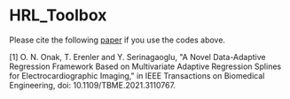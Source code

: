 # HRL_Toolbox

Please cite the following [paper](https://ieeexplore.ieee.org/abstract/document/9531483) 
if you use the codes above. 

[1] O. N. Onak, T. Erenler and Y. Serinagaoglu, 
"A Novel Data-Adaptive Regression Framework Based on 
Multivariate Adaptive Regression Splines for Electrocardiographic Imaging," 
in IEEE Transactions on Biomedical Engineering, doi: 10.1109/TBME.2021.3110767.
